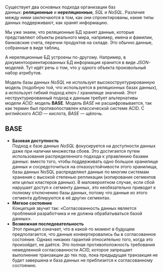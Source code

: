 
Существует два основных подхода организации баз данных: **реляционные** и **нереляционные**, _SQL_ и _NoSQL_. Различия между ними заключаются в том, как они спроектированы, какие типы данных поддерживают, как хранят информацию.

Мы уже знаем, что реляционные БД хранят данные, которые представляют объекты реального мира, например, имена и фамилии, банковские счета, перечни продуктов на складе. Это обычно данные, собранные в виде таблиц.

А нереляционные БД устроены по-другому. Например, в документоориентированных БД информация хранится в виде _JSON_-моделей. Тут идёт речь о том, что у одного объекта произвольный набор атрибутов.

Модель базы данных _NoSQL_ не использует высокоструктурированную модель (подобную той, что используется в реляционных базах данных), а использует гибкий подход ключ / хранилище значений. Этот неструктурированный подход к данным требует альтернативы модели _ACID_: модель **BASE**. Модель _BASE_ не расшифровывается, так как термин был противопоставлен классической системе ACID. С английского _ACID_ — кислота, _BASE_ — щёлочь.

## **BASE**

- **Базовая доступность**  
    Подход к базе данных _NoSQL_ фокусируется на доступности данных даже при наличии множества сбоев. Это достигается путем использования распределенного подхода к управлению базами данных: вместо того, чтобы поддерживать одно большое хранилище данных и сосредоточиться на отказоустойчивости этого хранилища, базы данных NoSQL распределяют данные по многим системам хранения с высокой степенью репликации (копирования сегментов или целых кластеров данных). В маловероятном случае, если сбой нарушает доступ к сегменту данных, это необязательно приводит к полному отключению базы данных, потому что данные из этого сегмента дублируются в её других сегментах.
- **Мягкое состояние**  
    Концепция звучит так: «Согласованность данных является проблемой разработчика и не должна обрабатываться базой данных».
- **Возможная последовательность**  
    Этот принцип означает, что в какой-то момент в будущем предполагается, что данные конвертировались бы в согласованное состояние. Однако никаких гарантий относительно того, когда это произойдет, не даётся. Это полная противоположность требования немедленной согласованности ACID, которое запрещает выполнение транзакции до тех пор, пока предыдущая транзакция не будет завершена и база данных не приблизится к согласованному состоянию.

